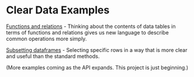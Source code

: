 
# Clear Data Examples

[Functions and relations](functions-and-relations.ipynb) - Thinking about the
contents of data tables in terms of functions and relations gives us new
language to describe common operations more simply.

[Subsetting dataframes](subsetting-dataframes.ipynb) - Selecting specific rows in a way that is more clear and useful than the standard methods.

(More examples coming as the API expands.  This project is just beginning.)
